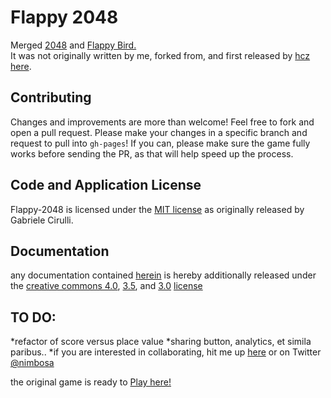 # Flappy 2048
Merged [2048](http://gabrielecirulli.github.io/2048/) and [Flappy Bird.](http://en.wikipedia.org/wiki/Flappy_Bird)<br />
It was not originally written by me, forked from, and first released by [hcz here](https://github.com/hczhcz/Flappy-2048).

## Contributing
Changes and improvements are more than welcome! Feel free to fork and open a pull request. Please make your changes in a specific branch and request to pull into `gh-pages`! If you can, please make sure the game fully works before sending the PR, as that will help speed up the process.

## Code and Application License
Flappy-2048 is licensed under the [MIT license](https://github.com/gabrielecirulli/2048/blob/master/LICENSE.txt) as originally released by Gabriele Cirulli.

## Documentation
any documentation contained [herein](https://github.com/LjApps/Flappy-2048) is hereby additionally released under the [creative commons 4.0](http://creativecommons.org/licenses/by-sa/4.0/), [3.5](http://creativecommons.org/licenses/by-sa/3.5/), and [3.0](http://creativecommons.org/licenses/by-sa/3.0/) [license](http://creativecommons.org/licenses/by-sa/3.0/ph/)

## TO DO:
*refactor of score versus place value
*sharing button, analytics, et simila paribus..
*if you are interested in collaborating, hit me up [here](mailto://darth.Serious@gmail.com) or on Twitter [@nimbosa](http://twitter.com/nimbosa)

the original game is ready to [Play here!](http://hczhcz.github.io/Flappy-2048/)

